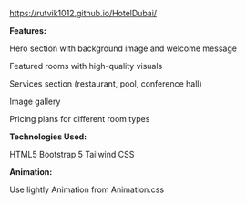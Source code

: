 https://rutvik1012.github.io/HotelDubai/

**Features:**

Hero section with background image and welcome message

Featured rooms with high-quality visuals

Services section (restaurant, pool, conference hall)

Image gallery

Pricing plans for different room types


**Technologies Used:**

HTML5
Bootstrap 5
Tailwind CSS


**Animation:**

Use lightly Animation from Animation.css
